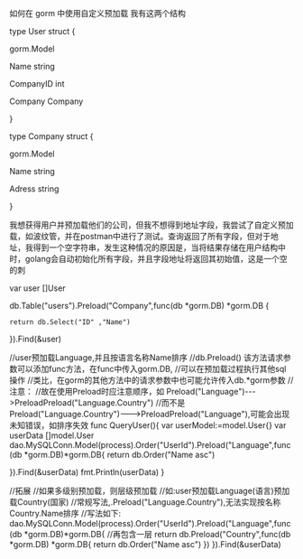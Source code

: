 如何在 gorm 中使用自定义预加载
我有这两个结构



type User struct {

gorm.Model

Name      string

CompanyID int

Company   Company

}



type Company struct {

gorm.Model

Name string

Adress string

}

我想获得用户并预加载他们的公司，但我不想得到地址字段，我尝试了自定义预加载，如波纹管，并在postman中进行了测试。查询返回了所有字段，但对于地址，我得到一个空字符串，发生这种情况的原因是，当将结果存储在用户结构中时，golang会自动初始化所有字段，并且字段地址将返回其初始值，这是一个空的刺



var user []User

 db.Table("users").Preload("Company",func(db *gorm.DB) *gorm.DB {

    return db.Select("ID" ,"Name")

}).Find(&user)


//user预加载Language,并且按语言名称Name排序
//db.Preload() 该方法请求参数可以添加func方法，在func中传入gorm.DB,
//可以在预加载过程执行其他sql操作
//类比，在gorm的其他方法中的请求参数中也可能允许传入db.*gorm参数
//注意：
//故在使用Preload时应注意顺序，如 Preload("Language")--->PreloadPreload("Language.Country")
//而不是 Preload("Language.Country")--->PreloadPreload("Language"),可能会出现未知错误，如排序失效
func QueryUser(){
    var userModel:=model.User{}
    var userData []model.User
    dao.MySQLConn.Model(process).Order("UserId").Preload("Language",func(db *gorm.DB)*gorm.DB{
        return db.Order("Name asc")
       
}).Find(&userData)
    fmt.Println(userData)
}

//拓展
//如果多级别预加载，则层级预加载
//如:user预加载Language(语言)预加载Country(国家)
//常规写法,.Preload("Language.Country"),无法实现按名称Country.Name排序
//写法如下:
 dao.MySQLConn.Model(process).Order("UserId").Preload("Language",func(db *gorm.DB)*gorm.DB{
        //再包含一层
     return db.Preload("Country",func(db *gorm.DB) *gorm.DB{
         return db.Order("Name asc")
     })
    }).Find(&userData)